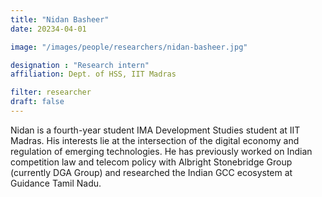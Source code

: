 ```yaml
---
title: "Nidan Basheer"
date: 20234-04-01

image: "/images/people/researchers/nidan-basheer.jpg"

designation : "Research intern"
affiliation: Dept. of HSS, IIT Madras

filter: researcher
draft: false
---
```


Nidan is a fourth-year student IMA Development Studies student at IIT Madras. His interests lie at the intersection of the digital economy and regulation of emerging technologies. He has previously worked on Indian competition law and telecom policy with Albright Stonebridge Group (currently DGA Group) and researched the Indian GCC ecosystem at Guidance Tamil Nadu.